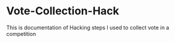 # Vote-Collection-Hack
This is documentation of Hacking steps I used to collect vote in a competition
